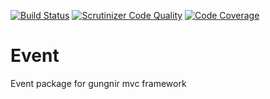 [![Build Status](https://travis-ci.org/gungnir-mvc/Event.svg?branch=master)](https://travis-ci.org/gungnir-mvc/Event)
[![Scrutinizer Code Quality](https://scrutinizer-ci.com/g/gungnir-mvc/Event/badges/quality-score.png?b=master)](https://scrutinizer-ci.com/g/gungnir-mvc/Event/?branch=master)
[![Code Coverage](https://scrutinizer-ci.com/g/gungnir-mvc/Event/badges/coverage.png?b=master)](https://scrutinizer-ci.com/g/gungnir-mvc/Event/?branch=master)
# Event
Event package for gungnir mvc framework
